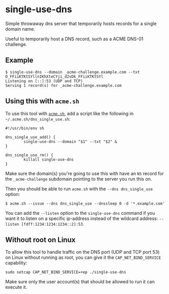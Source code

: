 # single-use-dns

Simple throwaway dns server that temporarily hosts records for a single domain name.

Useful to temporarily host a DNS record, such as a ACME DNS-01 challenge.

## Example

```
$ single-use-dns --domain _acme-challenge.example.com --txt O_FFiiKTKtSYllnIKhXteCYji_d2vDk_FFiiKTKtSYl
Listening on [::]:53 (UDP and TCP)
Serving 1 record(s) for _acme-challenge.example.com
```

## Using this with `acme.sh`

To use this tool with [`acme.sh`](https://acme.sh/), add a script like the
following in `~/.acme.sh/dns_single_use.sh`:

```
#!/usr/bin/env sh

dns_single_use_add() {
        single-use-dns --domain "$1" --txt "$2" &
}

dns_single_use_rm() {
        killall single-use-dns
}
```

Make sure the domain(s) you're going to use this with have an `NS` record
for the `_acme-challenge` subdomain pointing to the server you run this on.

Then you should be able to run `acme.sh` with the `--dns dns_single_use` option:

```
$ acme.sh --issue --dns dns_single_use --dnssleep 0 -d '*.example.com'
```

You can add the `--listen` option to the `single-use-dns` command if you want
it to listen on a specific ip-address instead of the wildcard address:
`--listen [fdff:1234:1234:1234::2]:53`.

## Without root on Linux

To allow this tool to handle traffic on the DNS port (UDP and TCP port 53) on
Linux without running as root, you can give it the `CAP_NET_BIND_SERVICE` capability:

```
sudo setcap CAP_NET_BIND_SERVICE=+ep ./single-use-dns
```

Make sure only the user account(s) that should be allowed to run it can execute it.
